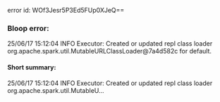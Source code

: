 error id: WOf3Jesr5P3Ed5FUp0XJeQ==
### Bloop error:

25/06/17 15:12:04 INFO Executor: Created or updated repl class loader org.apache.spark.util.MutableURLClassLoader@7a4d582c for default.
#### Short summary: 

25/06/17 15:12:04 INFO Executor: Created or updated repl class loader org.apache.spark.util.MutableU...
